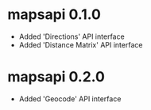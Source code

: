 # mapsapi 0.1.0

* Added 'Directions' API interface
* Added 'Distance Matrix' API interface

# mapsapi 0.2.0

* Added 'Geocode' API interface

